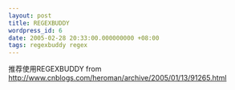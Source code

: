 ```yaml
---
layout: post
title: REGEXBUDDY
wordpress_id: 6
date: 2005-02-28 20:33:00.000000000 +08:00
tags: regexbuddy regex
---
```

推荐使用REGEXBUDDY
from http://www.cnblogs.com/heroman/archive/2005/01/13/91265.html
